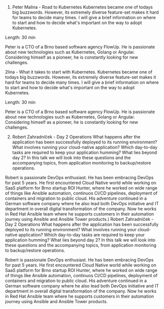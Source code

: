 1) Peter Malina - Road to Kubernetes
Kubernetes became one of todays big buzzwords. However, its extremely diverse feature-set makes it hard for teams to decide many times. I will give a brief information on where to start and how to decide what's important on the way to adopt Kubernetes.

Length: 30 min

Peter is a CTO of a Brno based software agency FlowUp. He is passionate about new technologies such as Kubernetes, Golang or Angular. Considering himself as a pioneer, he is constantly looking for new challenges.

2lina - What it takes to start with Kubernetes.
Kubernetes became one of todays big buzzwords. However, its extremely diverse feature-set makes it hard for teams to decide many times. I will give a brief information on where to start and how to decide what's important on the way to adopt Kubernetes.

Length: 30 min

Peter is a CTO of a Brno based software agency FlowUp. He is passionate about new technologies such as Kubernetes, Golang or Angular. Considering himself as a pioneer, he is constantly looking for new challenges.

2) Robert Zahradníček - Day 2 Operations
What happens after the application has been successfully deployed to its running environment? What involves running your cloud-native application? Which day-to-day tasks are required to keep your application humming? What lies beyond day 2? In this talk we will look into these questions and the accompanying topics, from application monitoring to backup/restore operations.

Robert is passionate DevOps enthusiast. He has been embracing DevOps for past 5 years. He first encountered Cloud Native world while working on SaaS platform for Brno startup ROI Hunter, where he worked on wide range of things like Ansible automation, continuos CI/CD pipelines, deployment of containers and migration to public cloud. His adventure continued in a German software company where he also lead both DevOps initiative and IT department in overall digital transformation of the company. Now he works in Red Hat Ansible team where he supports customers in their automation journey using Ansible and Ansible Tower products.) Robert Zahradníček - Day 2 Operations
What happens after the application has been successfully deployed to its running environment? What involves running your cloud-native application? Which day-to-day tasks are required to keep your application humming? What lies beyond day 2? In this talk we will look into these questions and the accompanying topics, from application monitoring to backup/restore operations.

Robert is passionate DevOps enthusiast. He has been embracing DevOps for past 5 years. He first encountered Cloud Native world while working on SaaS platform for Brno startup ROI Hunter, where he worked on wide range of things like Ansible automation, continuos CI/CD pipelines, deployment of containers and migration to public cloud. His adventure continued in a German software company where he also lead both DevOps initiative and IT department in overall digital transformation of the company. Now he works in Red Hat Ansible team where he supports customers in their automation journey using Ansible and Ansible Tower products.
